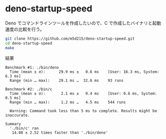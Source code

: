 # deno-startup-speed

Deno でコマンドラインツールを作成したいので、C で作成したバイナリと起動速度の比較を行う。

```sh
git clone https://github.com/m5d215/deno-startup-speed.git
cd deno-startup-speed
make
```

結果

```text
Benchmark #1: ./bin/deno
  Time (mean ± σ):      29.9 ms ±   0.6 ms    [User: 16.3 ms, System: 6.3 ms]
  Range (min … max):    29.1 ms …  32.6 ms    93 runs
 
Benchmark #2: ./bin/c
  Time (mean ± σ):       2.1 ms ±   0.4 ms    [User: 0.6 ms, System: 0.5 ms]
  Range (min … max):     1.2 ms …   4.5 ms    544 runs
 
  Warning: Command took less than 5 ms to complete. Results might be inaccurate.
 
Summary
  './bin/c' ran
   14.08 ± 2.52 times faster than './bin/deno'
```
